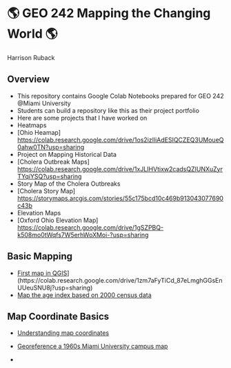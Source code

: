 # :earth_americas: GEO 242 Mapping the Changing World :earth_americas:

Harrison Ruback

## Overview
- This repository contains Google Colab Notebooks prepared for GEO 242 @Miami University
- Students can build a repository like this as their project portfolio
- Here are some projects that I have worked on
- Heatmaps
- [Ohio Heamap] https://colab.research.google.com/drive/1os2izIliAdESIQCZEQ3UMoueQ0ahw0TN?usp=sharing
- Project on Mapping Historical Data
- [Cholera Outbreak Maps] https://colab.research.google.com/drive/1xJLIHVtixw2cadsQZIUNXuZyrTYqiYSQ?usp=sharing
- Story Map of the Cholera Outbreaks
- [Cholera Story Map] https://storymaps.arcgis.com/stories/55c175bcd10c469b913043077690c43b
- Elevation Maps
- [Oxford Ohio Elevation Map] https://colab.research.google.com/drive/1gSZPBQ-k508mo0tWqfs7W5erhWoXMoi-?usp=sharing
  

## Basic Mapping

- [First map in QGIS]([[https://github.com/jiashenyue/geo441-541/blob/main/basic-mapping/first-arcgis-mapping.ipynb](https://github.com/jiashenyue/geo242/blob/main/basic-mapping/first-qgis-mapping.ipynb))](https://colab.research.google.com/drive/1zm7aFyTiCd_87eLmghGGsEnUUeuSNU8j?usp=sharing)
- [Map the age index based on 2000 census data](https://colab.research.google.com/drive/1mclTAXH_M3ChfbbNpmI-RmpCyYvbnlXh?usp=sharing)

## Map Coordinate Basics

- [Understanding map coordinates](https://colab.research.google.com/drive/1m8gURbpUqQ0meL0WQVy41nl1--JJsPzV?usp=sharing)
- [Georeference a 1960s Miami University campus map](https://colab.research.google.com/drive/1xGtf2tgaRp8CfXJ-6TlhMZSqBTIqHPe-?usp=sharing)

- <!-- Add script to the <head> of your page to load the embeddable map component -->
<script type="module" src="https://js.arcgis.com/embeddable-components/4.31/arcgis-embeddable-components.esm.js"></script>
<!-- Add custom element to <body> of your page -->
 <arcgis-embedded-map style="height:600px;width:700px;" item-id="8be4543f5aa5479696773bf2ca9726e0" theme="light" portal-url="https://www.arcgis.com" bookmarks-enabled heading-enabled legend-enabled information-enabled ></arcgis-embedded-map>
